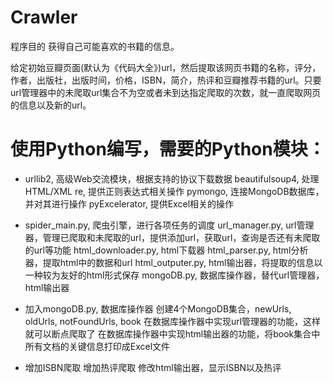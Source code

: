 # Crawler
程序目的 获得自己可能喜欢的书籍的信息。

给定初始豆瓣页面(默认为《代码大全》)url，然后提取该网页书籍的名称，评分，作者，出版社，出版时间，价格，ISBN，简介，热评和豆瓣推荐书籍的url。只要url管理器中的未爬取url集合不为空或者未到达指定爬取的次数，就一直爬取网页的信息以及新的url。

# 使用Python编写，需要的Python模块：
- urllib2, 高级Web交流模块，根据支持的协议下载数据
beautifulsoup4, 处理HTML/XML
re, 提供正则表达式相关操作
pymongo, 连接MongoDB数据库，并对其进行操作
pyExcelerator, 提供Excel相关的操作
 

- spider_main.py, 爬虫引擎，进行各项任务的调度
url_manager.py, url管理器，管理已爬取和未爬取的url，提供添加url，获取url，查询是否还有未爬取的url等功能
html_downloader.py, html下载器
html_parser.py, html分析器，提取html中的数据和url
html_outputer.py, html输出器，将提取的信息以一种较为友好的html形式保存
mongoDB.py, 数据库操作器，替代url管理器，html输出器
 

- 加入mongoDB.py, 数据库操作器
创建4个MongoDB集合，newUrls, oldUrls, notFoundUrls, book
在数据库操作器中实现url管理器的功能，这样就可以断点爬取了
在数据库操作器中实现html输出器的功能，将book集合中所有文档的关键信息打印成Excel文件


- 增加ISBN爬取
增加热评爬取
修改html输出器，显示ISBN以及热评
